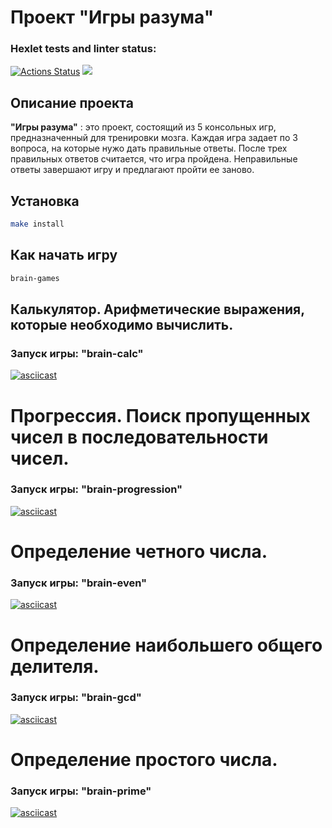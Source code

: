 # Проект "Игры разума"

### Hexlet tests and linter status:
[![Actions Status](https://github.com/tychka89/frontend-project-44/actions/workflows/hexlet-check.yml/badge.svg)](https://github.com/tychka89/frontend-project-44/actions)
<a href="https://codeclimate.com/github/tychka89/frontend-project-44/maintainability"><img src="https://api.codeclimate.com/v1/badges/3c98532ddca26da47978/maintainability" /></a>

## Описание проекта
__"Игры разума"__ : это проект, состоящий из 5 консольных игр, предназначенный для тренировки мозга. 
Каждая игра задает по 3 вопроса, на которые нужо дать правильные ответы.
После трех правильных ответов считается, что игра пройдена. Неправильные ответы завершают игру и предлагают пройти ее заново.

## Установка
```bash
make install
```

## Как начать игру
```bash
brain-games
```

## Калькулятор. Арифметические выражения, которые необходимо вычислить.
### Запуск игры: __"brain-calc"__
[![asciicast](https://asciinema.org/a/f9W9Np3ou1D8tCOEaBHyD898X.svg)](https://asciinema.org/a/f9W9Np3ou1D8tCOEaBHyD898X)

# Прогрессия. Поиск пропущенных чисел в последовательности чисел.
### Запуск игры: __"brain-progression"__
[![asciicast](https://asciinema.org/a/0y7ycjwvpCEq1tQvZCM6C3iBL.svg)](https://asciinema.org/a/0y7ycjwvpCEq1tQvZCM6C3iBL)

# Определение четного числа.
### Запуск игры: __"brain-even"__
[![asciicast](https://asciinema.org/a/bGvwRXg4IKmeHAL0qXE4osk7d.svg)](https://asciinema.org/a/bGvwRXg4IKmeHAL0qXE4osk7d)

# Определение наибольшего общего делителя.
### Запуск игры: __"brain-gcd"__
[![asciicast](https://asciinema.org/a/J5Yy3NCDx9xK6iE1G3hqLjD0q.svg)](https://asciinema.org/a/J5Yy3NCDx9xK6iE1G3hqLjD0q)

# Определение простого числа.
### Запуск игры: __"brain-prime"__
[![asciicast](https://asciinema.org/a/9YYsFCrBbkA2OYlU4kYgJmixz.svg)](https://asciinema.org/a/9YYsFCrBbkA2OYlU4kYgJmixz)